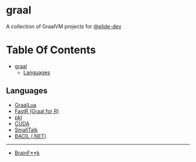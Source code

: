 # graal
A collection of GraalVM projects for [@elide-dev](https://github.com/elide-dev/)

# Table Of Contents

- [graal](#graal)
  - [Languages](#languages)

## Languages

- [GraalLua](https://github.com/Glavo/GraalLua)
- [FastR (Graal for R)](https://github.com/oracle/fastr)
- [pkl](https://github.com/apple/pkl)
- [CUDA](https://github.com/NVIDIA/grcuda)
- [SmallTalk](https://github.com/hpi-swa/trufflesqueak)
- [BACIL (.NET)](https://github.com/jagotu/BACIL)

<hr>

- [BrainF**k](https://github.com/cesquivias/bf-graal)
